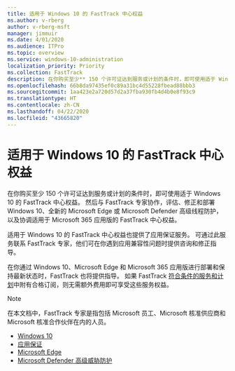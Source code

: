 ```yaml
---
title: 适用于 Windows 10 的 FastTrack 中心权益
ms.author: v-rberg
author: v-rberg-msft
manager: jimmuir
ms.date: 4/01/2020
ms.audience: ITPro
ms.topic: overview
ms.service: windows-10-administration
localization_priority: Priority
ms.collection: FastTrack
description: 在你购买至少** 150 个许可证达到服务或计划的条件时，即可使用适于 Windows 10 的 FastTrack 中心权益。
ms.openlocfilehash: 66b8da97435ef0c89a31bc4d55228fbead88bbb3
ms.sourcegitcommit: 1aa423e2a720d57d2a37fba930fb4d4b0e8f93c9
ms.translationtype: HT
ms.contentlocale: zh-CN
ms.lasthandoff: 04/22/2020
ms.locfileid: "43665820"
---
```

# <a name="fasttrack-center-benefit-for-windows-10"></a>适用于 Windows 10 的 FastTrack 中心权益

在你购买至少 150 个许可证达到服务或计划的条件时，即可使用适于 Windows 10 的 FastTrack 中心权益。 然后与 FastTrack 专家协作，评估、修正和部署 Windows 10、全新的 Microsoft Edge 或 Microsoft Defender 高级线程防护，以及协调适用于 Microsoft 365 应用版的 FastTrack 中心权益。 

适用于 Windows 10 的 FastTrack 中心权益也提供了应用保证服务。 可通过此服务联系 FastTrack 专家，他们可在你遇到应用兼容性问题时提供咨询和修正指导。 

在你通过 Windows 10、Microsoft Edge 和 Microsoft 365 应用版进行部署和保持最新状态时，FastTrack 也将提供指导。 如果 FastTrack [符合条件的服务和计划](M365-eligible-services-and-plans.md)中附有合格订阅，则无需额外费用即可享受这些服务权益。
  
> [!NOTE]
> 在本文档中，FastTrack 专家是指包括 Microsoft 员工、Microsoft 核准供应商和 Microsoft 核准合作伙伴在内的人员。 
    
- [Windows 10](Win-10-windows-10.md)
- [应用保证](Win-10-app-assure.md)
- [Microsoft Edge](Win-10-microsoft-edge.md)
- [Microsoft Defender 高级威胁防护](Win-10-microsoft-defender-atp.md)

